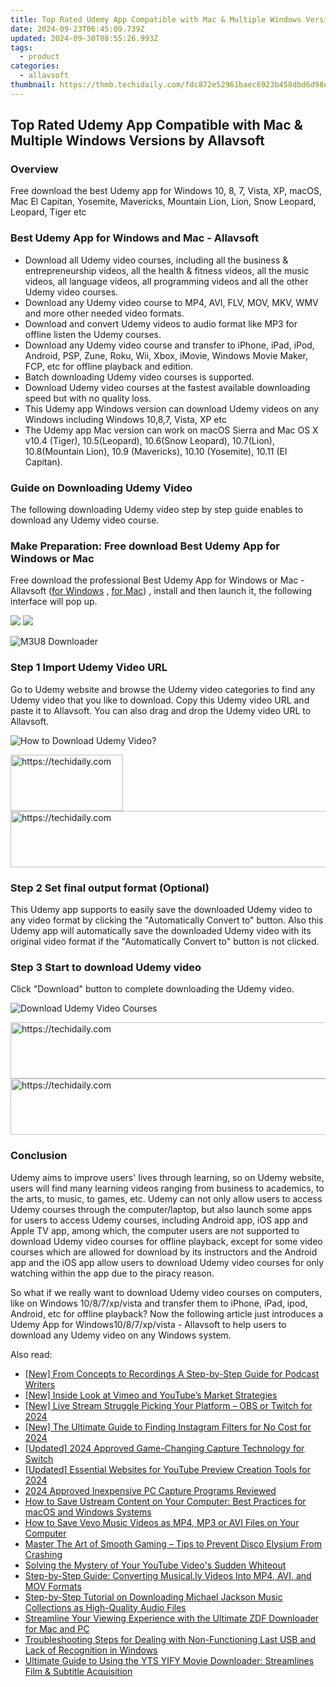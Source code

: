 ```yaml
---
title: Top Rated Udemy App Compatible with Mac & Multiple Windows Versions by Allavsoft
date: 2024-09-23T06:45:09.739Z
updated: 2024-09-30T08:55:26.993Z
tags:
  - product
categories:
  - allavsoft
thumbnail: https://thmb.techidaily.com/fdc872e52961baec6923b458dbd6d98e67f3ed40f9ab2afdf7e0f1b821a0cc59.jpg
---
```


## Top Rated Udemy App Compatible with Mac & Multiple Windows Versions by Allavsoft

### Overview

Free download the best Udemy app for Windows 10, 8, 7, Vista, XP, macOS, Mac El Capitan, Yosemite, Mavericks, Mountain Lion, Lion, Snow Leopard, Leopard, Tiger etc

### Best Udemy App for Windows and Mac - Allavsoft

* Download all Udemy video courses, including all the business & entrepreneurship videos, all the health & fitness videos, all the music videos, all language videos, all programming videos and all the other Udemy video courses.
* Download any Udemy video course to MP4, AVI, FLV, MOV, MKV, WMV and more other needed video formats.
* Download and convert Udemy videos to audio format like MP3 for offline listen the Udemy courses.
* Download any Udemy video course and transfer to iPhone, iPad, iPod, Android, PSP, Zune, Roku, Wii, Xbox, iMovie, Windows Movie Maker, FCP, etc for offline playback and edition.
* Batch downloading Udemy video courses is supported.
* Download Udemy video courses at the fastest available downloading speed but with no quality loss.
* This Udemy app Windows version can download Udemy videos on any Windows including Windows 10,8,7, Vista, XP etc
* The Udemy app Mac version can work on macOS Sierra and Mac OS X v10.4 (Tiger), 10.5(Leopard), 10.6(Snow Leopard), 10.7(Lion), 10.8(Mountain Lion), 10.9 (Mavericks), 10.10 (Yosemite), 10.11 (El Capitan).

### Guide on Downloading Udemy Video

The following downloading Udemy video step by step guide enables to download any Udemy video course.

### Make Preparation: Free download Best Udemy App for Windows or Mac

Free download the professional Best Udemy App for Windows or Mac - Allavsoft ([for Windows](https://tools.techidaily.com/allavsoft/products/) , [for Mac](https://tools.techidaily.com/allavsoft/products/)) , install and then launch it, the following interface will pop up.

[![](https://www.allavsoft.com/how-to/../images/how-to/free-download-win.jpg)](https://tools.techidaily.com/allavsoft/products/) [![](https://www.allavsoft.com/how-to/../images/how-to/free-download-mac.jpg)](https://tools.techidaily.com/allavsoft/products/)

![M3U8 Downloader](https://www.allavsoft.com/how-to/../images/allavsoft/screen-shot-600.jpg)

### Step 1 Import Udemy Video URL

Go to Udemy website and browse the Udemy video categories to find any Udemy video that you like to download. Copy this Udemy video URL and paste it to Allavsoft. You can also drag and drop the Udemy video URL to Allavsoft.

![How to Download Udemy Video?](https://www.allavsoft.com/how-to/../images/how-to/download-rtmp-video/download-rtmp-video.jpg)

<!-- affiliate ads begin -->
<a href="https://aligracehair.sjv.io/c/5597632/2135367/19272" target="_top" id="2135367">
  <img src="//a.impactradius-go.com/display-ad/19272-2135367" border="0" alt="https://techidaily.com" width="180" height="90"/>
</a>
<img height="0" width="0" src="https://aligracehair.sjv.io/i/5597632/2135367/19272" style="position:absolute;visibility:hidden;" border="0" />
<!-- affiliate ads end -->

<!-- affiliate ads begin -->
<a href="https://appsumo.8odi.net/c/5597632/2123734/7443" target="_top" id="2123734">
  <img src="//a.impactradius-go.com/display-ad/7443-2123734" border="0" alt="https://techidaily.com" width="728" height="90"/>
</a>
<img height="0" width="0" src="https://appsumo.8odi.net/i/5597632/2123734/7443" style="position:absolute;visibility:hidden;" border="0" />
<!-- affiliate ads end -->

### Step 2 Set final output format (Optional)

This Udemy app supports to easily save the downloaded Udemy video to any video format by clicking the "Automatically Convert to" button. Also this Udemy app will automatically save the downloaded Udemy video with its original video format if the "Automatically Convert to" button is not clicked.

### Step 3 Start to download Udemy video

Click "Download" button to complete downloading the Udemy video.

![Download Udemy Video Courses](https://www.allavsoft.com/how-to/../images/how-to/download-udemy-videos/download-udemy-videos.jpg)

<!-- affiliate ads begin -->
<a href="https://bluettius.sjv.io/c/5597632/2139123/17108" target="_top" id="2139123">
  <img src="//a.impactradius-go.com/display-ad/17108-2139123" border="0" alt="https://techidaily.com" width="728" height="90"/>
</a>
<img height="0" width="0" src="https://bluettius.sjv.io/i/5597632/2139123/17108" style="position:absolute;visibility:hidden;" border="0" />
<!-- affiliate ads end -->

<!-- affiliate ads begin -->
<a href="https://appsumo.8odi.net/c/5597632/2100526/7443" target="_top" id="2100526">
  <img src="//a.impactradius-go.com/display-ad/7443-2100526" border="0" alt="https://techidaily.com" width="728" height="90"/>
</a>
<img height="0" width="0" src="https://appsumo.8odi.net/i/5597632/2100526/7443" style="position:absolute;visibility:hidden;" border="0" />
<!-- affiliate ads end -->

### Conclusion

Udemy aims to improve users' lives through learning, so on Udemy website, users will find many learning videos ranging from business to academics, to the arts, to music, to games, etc. Udemy can not only allow users to access Udemy courses through the computer/laptop, but also launch some apps for users to access Udemy courses, including Android app, iOS app and Apple TV app, among which, the computer users are not supported to download Udemy video courses for offline playback, except for some video courses which are allowed for download by its instructors and the Android app and the iOS app allow users to download Udemy video courses for only watching within the app due to the piracy reason.

So what if we really want to download Udemy video courses on computers, like on Windows 10/8/7/xp/vista and transfer them to iPhone, iPad, ipod, Android, etc for offline playback? Now the following article just introduces a Udemy App for Windows10/8/7/xp/vista - Allavsoft to help users to download any Udemy video on any Windows system.

<ins class="adsbygoogle"
     style="display:block"
     data-ad-format="autorelaxed"
     data-ad-client="ca-pub-7571918770474297"
     data-ad-slot="1223367746"></ins>

<ins class="adsbygoogle"
     style="display:block"
     data-ad-client="ca-pub-7571918770474297"
     data-ad-slot="8358498916"
     data-ad-format="auto"
     data-full-width-responsive="true"></ins>

<span class="atpl-alsoreadstyle">Also read:</span>
<div><ul>
<li><a href="https://some-techniques.techidaily.com/new-from-concepts-to-recordings-a-step-by-step-guide-for-podcast-writers/"><u>[New] From Concepts to Recordings A Step-by-Step Guide for Podcast Writers</u></a></li>
<li><a href="https://facebook-record-videos.techidaily.com/new-inside-look-at-vimeo-and-youtubes-market-strategies/"><u>[New] Inside Look at Vimeo and YouTube’s Market Strategies</u></a></li>
<li><a href="https://digital-screen-recording.techidaily.com/new-live-stream-struggle-picking-your-platform-obs-or-twitch-for-2024/"><u>[New] Live Stream Struggle Picking Your Platform – OBS or Twitch for 2024</u></a></li>
<li><a href="https://instagram-video-files.techidaily.com/new-the-ultimate-guide-to-finding-instagram-filters-for-no-cost-for-2024/"><u>[New] The Ultimate Guide to Finding Instagram Filters for No Cost for 2024</u></a></li>
<li><a href="https://digital-screen-recording.techidaily.com/updated-2024-approved-game-changing-capture-technology-for-switch/"><u>[Updated] 2024 Approved Game-Changing Capture Technology for Switch</u></a></li>
<li><a href="https://youtube-data.techidaily.com/ed-essential-websites-for-youtube-preview-creation-tools-for-2024/"><u>[Updated] Essential Websites for YouTube Preview Creation Tools for 2024</u></a></li>
<li><a href="https://remote-screen-capture.techidaily.com/2024-approved-inexpensive-pc-capture-programs-reviewed/"><u>2024 Approved Inexpensive PC Capture Programs Reviewed</u></a></li>
<li><a href="https://fox-triigers.techidaily.com/how-to-save-ustream-content-on-your-computer-best-practices-for-macos-and-windows-systems/"><u>How to Save Ustream Content on Your Computer: Best Practices for macOS and Windows Systems</u></a></li>
<li><a href="https://fox-triigers.techidaily.com/how-to-save-vevo-music-videos-as-mp4-mp3-or-avi-files-on-your-computer/"><u>How to Save Vevo Music Videos as MP4, MP3 or AVI Files on Your Computer</u></a></li>
<li><a href="https://video-screen-grab.techidaily.com/master-the-art-of-smooth-gaming-tips-to-prevent-disco-elysium-from-crashing/"><u>Master The Art of Smooth Gaming – Tips to Prevent Disco Elysium From Crashing</u></a></li>
<li><a href="https://fox-triigers.techidaily.com/solving-the-mystery-of-your-youtube-videos-sudden-whiteout/"><u>Solving the Mystery of Your YouTube Video's Sudden Whiteout</u></a></li>
<li><a href="https://fox-triigers.techidaily.com/step-by-step-guide-converting-musically-videos-into-mp4-avi-and-mov-formats/"><u>Step-by-Step Guide: Converting Musical.ly Videos Into MP4, AVI, and MOV Formats</u></a></li>
<li><a href="https://fox-triigers.techidaily.com/step-by-step-tutorial-on-downloading-michael-jackson-music-collections-as-high-quality-audio-files/"><u>Step-by-Step Tutorial on Downloading Michael Jackson Music Collections as High-Quality Audio Files</u></a></li>
<li><a href="https://fox-triigers.techidaily.com/streamline-your-viewing-experience-with-the-ultimate-zdf-downloader-for-mac-and-pc/"><u>Streamline Your Viewing Experience with the Ultimate ZDF Downloader for Mac and PC</u></a></li>
<li><a href="https://driver-error.techidaily.com/troubleshooting-steps-for-dealing-with-non-functioning-last-usb-and-lack-of-recognition-in-windows/"><u>Troubleshooting Steps for Dealing with Non-Functioning Last USB and Lack of Recognition in Windows</u></a></li>
<li><a href="https://fox-triigers.techidaily.com/ultimate-guide-to-using-the-yts-yify-movie-downloader-streamlines-film-and-subtitle-acquisition/"><u>Ultimate Guide to Using the YTS YIFY Movie Downloader: Streamlines Film & Subtitle Acquisition</u></a></li>
</ul></div>

